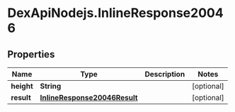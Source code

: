 # DexApiNodejs.InlineResponse20046

## Properties

Name | Type | Description | Notes
------------ | ------------- | ------------- | -------------
**height** | **String** |  | [optional] 
**result** | [**InlineResponse20046Result**](InlineResponse20046Result.md) |  | [optional] 


